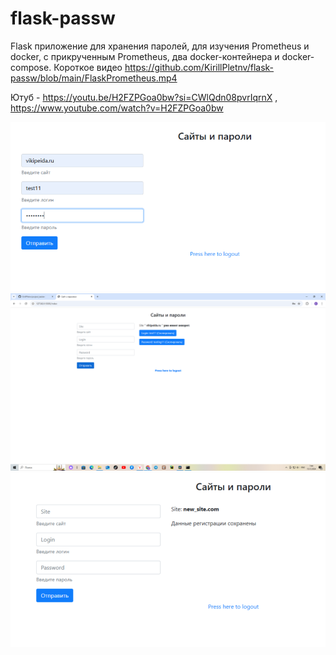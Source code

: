 # flask-passw
Flask приложение для хранения паролей, для изучения Prometheus и docker, с прикрученным Prometheus, два docker-контейнера и docker-compose. Короткое видео https://github.com/KirillPletnv/flask-passw/blob/main/FlaskPrometheus.mp4

Ютуб - https://youtu.be/H2FZPGoa0bw?si=CWlQdn08pvrIqrnX , https://www.youtube.com/watch?v=H2FZPGoa0bw

![Screen1](https://github.com/KirillPletnv/flask-passw/blob/main/Screen1.png)
![Screen2](https://github.com/KirillPletnv/flask-passw/blob/main/Screen2.png)
![Screen3](https://github.com/KirillPletnv/flask-passw/blob/main/Screen3.png)
